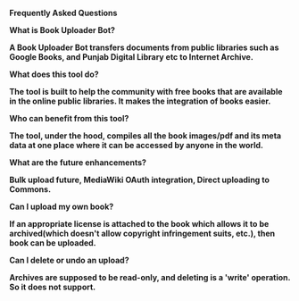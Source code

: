 <b>Frequently Asked Questions</b>

<b>What is Book Uploader Bot?<b>

A Book Uploader Bot transfers documents from public libraries such as Google Books, and Punjab Digital Library etc to Internet Archive.

<b>What does this tool do?</b>

The tool is built to help the community with free books that are available in the online public libraries. It makes the integration of books easier.

<b>Who can benefit from this tool?</b>

The tool, under the hood, compiles all the book images/pdf and its meta data at one place where it can be accessed by anyone in the world.

<b>What are the future enhancements?</b>

Bulk upload future, MediaWiki OAuth integration, Direct uploading to Commons.

<b>Can I upload my own book?</b>

If an appropriate license is attached to the book which allows it to be archived(which doesn't allow copyright infringement suits, etc.), then book can be uploaded.

<b>Can I delete or undo an upload?</b>

Archives are supposed to be read-only, and deleting is a 'write' operation. So it does not support.

